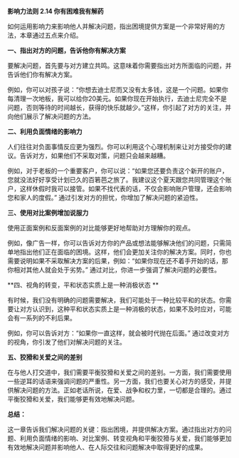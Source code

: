 **影响力法则 2.14 你有困难我有解药**

如何运用影响力来影响他人并解决问题，指出困境提供方案是一个非常好用的方法，本章通过五点来介绍。

**一、指出对方的问题，告诉他你有解决方案** 

要解决问题，首先要与对方建立共鸣。这意味着你需要指出对方所面临的问题，并告诉他们你有解决方案。

例如，你可以对孩子说：“你想去迪士尼而又没有太多钱，这是一个问题。如果你每清理一次地板，我可以给你20美元。如果你现在开始执行，去迪士尼完全不是问题，否则等待的时间越长，获得的快乐就越少。”这样，你引起了对方的关注，并向他们展示了解决问题的方法。

**二、利用负面情绪的影响力** 

人们往往对负面事情反应更为强烈。你可以利用这个心理机制来让对方接受你的建议。告诉对方，如果他们不采取对策，问题只会越来越糟。

例如，对于老板的一个重要客户，你可以说：“如果您还要负责这个新开的账户，您就没法好好享受计划已久的百箬芭之旅了。我建议这个夏天跟您共同管理这个账户，这样休假时我可以接管。如果不找代表的话，不仅会影响账户管理，还会影响您和家人的度假。” 通过引发对方的担忧，你增加了解决问题的紧迫性。

**三、使用对比案例增加说服力** 

使用正面案例和反面案例的对比能够更好地帮助对方理解你的观点。

例如，像广告一样，你可以告诉对方你的产品或想法能够解决他们的问题，只需简单地指出他们正在面临的困境。这样，他们会更加关注你的解决方案。同时，你也需要说明如果不采取解决方案的后果，例如：“如果你现在还不着手开始的话，那你相对其他人就会处于劣势。” 通过对比，你进一步强调了解决问题的必要性。

**四、视角的转变，平和状态实质上是一种消极状态 **

有时候，我们没有明确的问题需要解决，我们可能处于一种比较平和的状态。你需要让对方认识到，这种平和状态实质上是一种消极的状态，如果不及时应对，可能会有一系列的不利后果。

例如，你可以告诉对方：“如果你一直这样，就会被时代抛在后面。” 通过改变对方的视角，你引发了他们对解决问题的关注。

**五、狡猾和关爱之间的差别** 

在与他人打交道中，我们需要平衡狡猾和关爱之间的差别。一方面，我们需要使用一些逆耳的话语来强调问题的严重性。另一方面，我们也要关心对方的感受，并提供解决问题的方法。正如老话所说，在爱、战争和权力里，一切都是合理的。通过平衡狡猾和关爱，我们能够更有效地解决问题。

**总结：**

这一章告诉我们解决问题的关键：指出困境，并提供解决方案。通过指出对方的问题、利用负面情绪的影响、对比案例、转变视角和平衡狡猾与关爱，我们能够更加有效地解决问题并影响他人、在人际交往和问题解决中取得更好的成果。